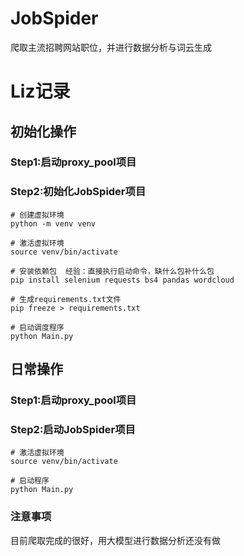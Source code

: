 # JobSpider
爬取主流招聘网站职位，并进行数据分析与词云生成

# Liz记录
## 初始化操作
### Step1:启动proxy_pool项目

### Step2:初始化JobSpider项目
```
# 创建虚拟环境
python -m venv venv

# 激活虚拟环境
source venv/bin/activate

# 安装依赖包  经验：直接执行启动命令，缺什么包补什么包
pip install selenium requests bs4 pandas wordcloud

# 生成requirements.txt文件
pip freeze > requirements.txt

# 启动调度程序
python Main.py
```

## 日常操作
### Step1:启动proxy_pool项目

### Step2:启动JobSpider项目
```
# 激活虚拟环境
source venv/bin/activate

# 启动程序
python Main.py
```
### 注意事项
目前爬取完成的很好，用大模型进行数据分析还没有做